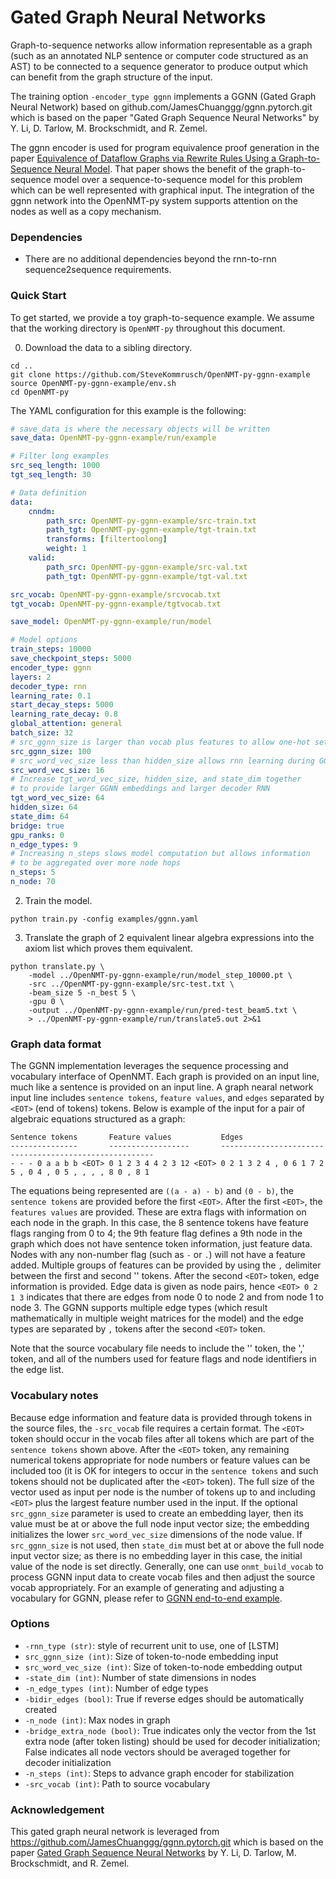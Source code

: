 # Gated Graph Neural Networks

Graph-to-sequence networks allow information representable as a graph (such as an annotated NLP sentence or computer code structured as an AST) to be connected to a sequence generator to produce output which can benefit from the graph structure of the input.

The training option `-encoder_type ggnn` implements a GGNN (Gated Graph Neural Network) based on github.com/JamesChuanggg/ggnn.pytorch.git which is based on the paper "Gated Graph Sequence Neural Networks" by Y. Li, D. Tarlow, M. Brockschmidt, and R. Zemel.

The ggnn encoder is used for program equivalence proof generation in the paper [Equivalence of Dataflow Graphs via Rewrite Rules Using a Graph-to-Sequence Neural Model](https://arxiv.org/abs/2002.06799). That paper shows the benefit of the graph-to-sequence model over a sequence-to-sequence model for this problem which can be well represented with graphical input. The integration of the ggnn network into the OpenNMT-py system supports attention on the nodes as well as a copy mechanism.

### Dependencies

* There are no additional dependencies beyond the rnn-to-rnn sequence2sequence requirements.

### Quick Start

To get started, we provide a toy graph-to-sequence example. We assume that the working directory is `OpenNMT-py` throughout this document.

0) Download the data to a sibling directory.

```
cd ..
git clone https://github.com/SteveKommrusch/OpenNMT-py-ggnn-example
source OpenNMT-py-ggnn-example/env.sh
cd OpenNMT-py
```


The YAML configuration for this example is the following:

```yaml
# save_data is where the necessary objects will be written
save_data: OpenNMT-py-ggnn-example/run/example

# Filter long examples
src_seq_length: 1000
tgt_seq_length: 30

# Data definition
data:
    cnndm:
        path_src: OpenNMT-py-ggnn-example/src-train.txt
        path_tgt: OpenNMT-py-ggnn-example/tgt-train.txt
        transforms: [filtertoolong]
        weight: 1
    valid:
        path_src: OpenNMT-py-ggnn-example/src-val.txt
        path_tgt: OpenNMT-py-ggnn-example/tgt-val.txt

src_vocab: OpenNMT-py-ggnn-example/srcvocab.txt
tgt_vocab: OpenNMT-py-ggnn-example/tgtvocab.txt

save_model: OpenNMT-py-ggnn-example/run/model

# Model options
train_steps: 10000
save_checkpoint_steps: 5000
encoder_type: ggnn
layers: 2
decoder_type: rnn
learning_rate: 0.1
start_decay_steps: 5000
learning_rate_decay: 0.8
global_attention: general
batch_size: 32
# src_ggnn_size is larger than vocab plus features to allow one-hot settings
src_ggnn_size: 100
# src_word_vec_size less than hidden_size allows rnn learning during GGNN steps
src_word_vec_size: 16
# Increase tgt_word_vec_size, hidden_size, and state_dim together
# to provide larger GGNN embeddings and larger decoder RNN
tgt_word_vec_size: 64
hidden_size: 64
state_dim: 64
bridge: true
gpu_ranks: 0
n_edge_types: 9
# Increasing n_steps slows model computation but allows information
# to be aggregated over more node hops
n_steps: 5
n_node: 70
```

2) Train the model.

```
python train.py -config examples/ggnn.yaml
```

3) Translate the graph of 2 equivalent linear algebra expressions into the axiom list which proves them equivalent.

```
python translate.py \
    -model ../OpenNMT-py-ggnn-example/run/model_step_10000.pt \
    -src ../OpenNMT-py-ggnn-example/src-test.txt \
    -beam_size 5 -n_best 5 \
    -gpu 0 \
    -output ../OpenNMT-py-ggnn-example/run/pred-test_beam5.txt \
    > ../OpenNMT-py-ggnn-example/run/translate5.out 2>&1
```
### Graph data format

The GGNN implementation leverages the sequence processing and vocabulary
interface of OpenNMT. Each graph is provided on an input line, much like
a sentence is provided on an input line. A graph nearal network input line
includes `sentence tokens`, `feature values`, and `edges` separated by
`<EOT>` (end of tokens) tokens. Below is example of the input for a pair
of algebraic equations structured as a graph:

```
Sentence tokens       Feature values           Edges
---------------       ------------------       -------------------------------------------------------
- - - 0 a a b b <EOT> 0 1 2 3 4 4 2 3 12 <EOT> 0 2 1 3 2 4 , 0 6 1 7 2 5 , 0 4 , 0 5 , , , , 8 0 , 8 1
```

The equations being represented are `((a - a) - b)` and `(0 - b)`, the 
`sentence tokens` are provided before the first `<EOT>`. After
the first `<EOT>`, the `features values` are provided. These are extra
flags with information on each node in the graph. In this case, the 8
sentence tokens have feature flags ranging from 0 to 4; the 9th feature
flag defines a 9th node in the graph which does not have sentence token
information, just feature data. Nodes with any non-number flag (such as
`-` or `.`) will not have a feature added. Multiple groups of features
can be provided by using the `,` delimiter between the first and second
'<EOT>' tokens. After the second `<EOT>` token, edge information is provided.
Edge data is given as node pairs, hence `<EOT> 0 2 1 3` indicates that there
are edges from node 0 to node 2 and from node 1 to node 3. The GGNN supports
multiple edge types (which result mathematically in multiple weight matrices
for the model) and the edge types are separated by `,` tokens after the
second `<EOT>` token.

Note that the source vocabulary file needs to include the '<EOT>' token,
the ',' token, and all of the numbers used for feature flags and node
identifiers in the edge list.

### Vocabulary notes

Because edge information and feature data is provided through tokens in the source files, the `-src_vocab` file requires a certain format. The `<EOT>` token should occur in the vocab files after all tokens which are part of the `sentence tokens` shown above. After the `<EOT>` token, any remaining numerical tokens appropriate for node numbers or feature values can be included too (it is OK for integers to occur in the `sentence tokens` and such tokens should not be duplicated after the `<EOT>` token). The full size of the vector used as input per node is the number of tokens up to and including `<EOT>` plus the largest feature number used in the input. If the optional `src_ggnn_size` parameter is used to create an embedding layer, then its value must be at or above the full node input vector size; the embedding initializes the lower `src_word_vec_size` dimensions of the node value. If `src_ggnn_size` is not used, then `state_dim` must bet at or above the full node input vector size; as there is no embedding layer in this case, the initial value of the node is set directly.
Generally, one can use `onmt_build_vocab` to process GGNN input data to create vocab files and then adjust the source vocab appropriately. For an example of generating and adjusting a vocabulary for GGNN, please refer to [GGNN end-to-end example](https://github.com/SteveKommrusch/OpenNMT-py-ggnn-example#graph-input-processing-end-to-end-example).

### Options

* `-rnn_type (str)`: style of recurrent unit to use, one of [LSTM]
* `src_ggnn_size (int)`: Size of token-to-node embedding input
* `src_word_vec_size (int)`: Size of token-to-node embedding output
* `-state_dim (int)`: Number of state dimensions in nodes
* `-n_edge_types (int)`: Number of edge types
* `-bidir_edges (bool)`: True if reverse edges should be automatically created
* `-n_node (int)`: Max nodes in graph
* `-bridge_extra_node (bool)`: True indicates only the vector from the 1st extra node (after token listing) should be used for decoder initialization; False indicates all node vectors should be averaged together for decoder initialization
* `-n_steps (int)`: Steps to advance graph encoder for stabilization
* `-src_vocab (int)`: Path to source vocabulary

### Acknowledgement

This gated graph neural network is leveraged from https://github.com/JamesChuanggg/ggnn.pytorch.git which is based on the paper [Gated Graph Sequence Neural Networks](https://arxiv.org/abs/1511.05493) by Y. Li, D. Tarlow, M. Brockschmidt, and R. Zemel.
